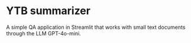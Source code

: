 # YTB summarizer

A simple QA application in Streamlit that works with small text documents through the LLM GPT-4o-mini. 